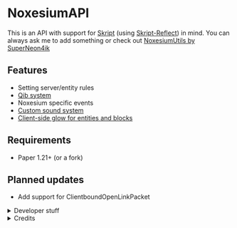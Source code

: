 # NoxesiumAPI
This is an API with support for [Skript](https://github.com/SkriptLang/Skript) (using [Skript-Reflect](https://github.com/SkriptLang/skript-reflect)) in mind. You can always ask me to add something or check out [NoxesiumUtils by SuperNeon4ik](https://github.com/SuperNeon4ik/NoxesiumUtils)

## Features
- Setting server/entity rules
- [Qib system](https://github.com/Noxcrew/noxesium/wiki/Qib-System)
- Noxesium specific events
- [Custom sound system](https://github.com/Noxcrew/noxesium/wiki/Custom-Sounds)
- [Client-side glow for entities and blocks](https://github.com/SkytAsul/GlowingEntities?tab=readme-ov-file#make-entities-glow)

## Requirements
- Paper 1.21+ (or a fork)

## Planned updates
- Add support for ClientboundOpenLinkPacket

<details>
<summary>Developer stuff</summary>

### Gradle (Kotlin):
```gradle
maven {
    name = "noxcrewMavenPublic"
    url = uri("https://maven.noxcrew.com/public")
}

maven {
    name = "astrofoxRepository"
    url = uri("http://144.21.60.201:25566/<repository>")
}
```
```gradle
implementation "me.iris:noxesiumapi:LATEST_VERSION"
```
### Maven:
```xml
<repository>
  <id>noxcrew-maven-public</id>
  <name>Noxcrew Public Maven Repository</name>
  <url>https://maven.noxcrew.com/public</url>
</repository>
<repository>
  <id>astrofox-repository-releases</id>
  <name>Astrofox Repository</name>
  <url>http://144.21.60.201:25566/releases</url>
</repository>
```
```xml
<dependency>
  <groupId>me.iris</groupId>
  <artifactId>noxesiumapi</artifactId>
  <version>LATEST_VERSION</version>
</dependency>
```
</details>

<details>
<summary>Credits</summary>

- [Noxesium by Noxcrew](https://github.com/Noxcrew/noxesium) - Noxesium
- [GlowingEntities by SkytAsul](https://github.com/SkytAsul/GlowingEntities) - Client-side glowing
- [NoxesiumUtils by SuperNeon4ik](https://github.com/SuperNeon4ik/NoxesiumUtils) - Inspiration
- [ExpHost by Astrofox Studios](https://www.exphost.net/) - Hosting the repository
</details>